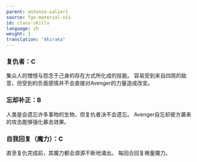 ```yaml
---
parent: antonio-salieri
source: fgo-material-vii
id: class-skills
language: zh
weight: 1
translation: "Akiraka"
---
```


### 复仇者：C

集众人的憎恨与怨念于己身的存在方式所化成的技能。
容易受到来自四周的敌意，但受到的负面感情并不会直接对Avenger的力量造成改变。

### 忘却补正：B

人类是会遗忘许多事物的生物，但复仇者决不会遗忘。
Avenger自忘却彼方袭来的攻击能够强化暴击效果。

### 自我回复（魔力）：C

直至复仇完成前，其魔力都会源源不断地涌出。
每回合回复微量魔力。
